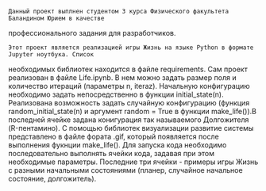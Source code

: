 	Данный проект выплнен студентом 3 курса Физического факультета Баландином Юрием в качестве
профессионального задания для разработчиков. 

	Этот проект является реализацией игры Жизнь на языке Python в формате Jupyter ноутбука. Список 
необходимых библиотек находится в файле requirements. Сам проект реализован в файле Life.ipynb. В нем 
можно задать размер поля и количество итераций (параметры n, iteraz). Начальную конфигурацию необходимо задать непосредственно 
в функции initial_state(n). Реализована возможность задать случайную конфигурацию (функция random_initial_state(n) и 
аргумент random = True в функции make_life()).В последней ячейке задана конигурация так называемого Долгожителя (R-пентамино).
С помощью библиотек визуализации развитие системы представлено в файле фората .gif, который появляется после выполнения фукнции make_life().
Для запуска кода необходимо последовательно выполнять ячейки кода, задавая при этом необходимые параметры. Последние три ячейки - 
примеры игры Жизнь с разными начальными состояниями (планер, случайное начальное состояние, долгожитель).
